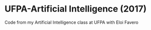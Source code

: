 # UFPA-Artificial Intelligence (2017)
Code from my Artificial Intelligence class at UFPA with Eloi Favero
